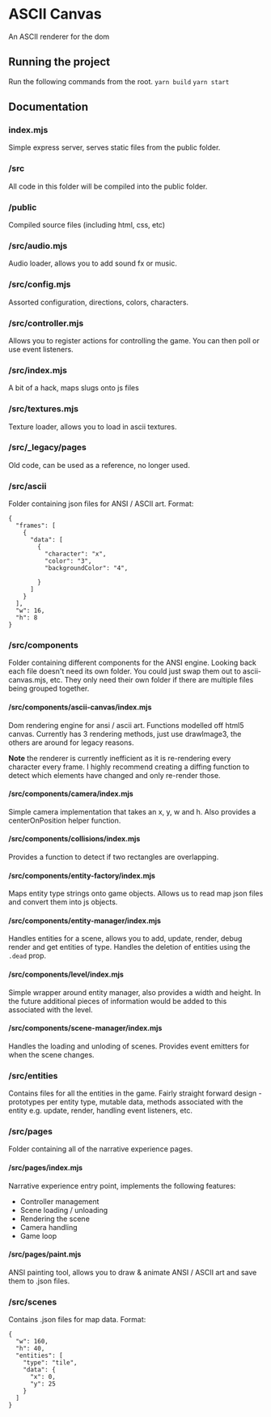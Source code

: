 # ASCII Canvas

An ASCII renderer for the dom

## Running the project
Run the following commands from the root.
`yarn build`
`yarn start`

## Documentation

### index.mjs
Simple express server, serves static files from the public folder.

### /src
All code in this folder will be compiled into the public folder.

### /public
Compiled source files (including html, css, etc)

### /src/audio.mjs
Audio loader, allows you to add sound fx or music.

### /src/config.mjs
Assorted configuration, directions, colors, characters.

### /src/controller.mjs
Allows you to register actions for controlling the game. You can then poll or use event listeners.

### /src/index.mjs
A bit of a hack, maps slugs onto js files

### /src/textures.mjs
Texture loader, allows you to load in ascii textures.

### /src/_legacy/pages
Old code, can be used as a reference, no longer used.

### /src/ascii
Folder containing json files for ANSI / ASCII art. Format:
```
{
  "frames": [
    {
      "data": [
        {
          "character": "x",
          "color": "3",
          "backgroundColor": "4",
          
        }
      ]
    }
  ],
  "w": 16,
  "h": 8
}
```

### /src/components
Folder containing different components for the ANSI engine. Looking back each file doesn't need its own folder. You could just swap them out to ascii-canvas.mjs, etc. They only need their own folder if there are multiple files being grouped together.

#### /src/components/ascii-canvas/index.mjs
Dom rendering engine for ansi / ascii art. Functions modelled off html5 canvas.
Currently has 3 rendering methods, just use drawImage3, the others are around for legacy reasons.

**Note** the renderer is currently inefficient as it is re-rendering every character every frame. I highly recommend creating a diffing function to detect which elements have changed and only re-render those.

#### /src/components/camera/index.mjs
Simple camera implementation that takes an x, y, w and h. Also provides a centerOnPosition helper function.

#### /src/components/collisions/index.mjs
Provides a function to detect if two rectangles are overlapping.

#### /src/components/entity-factory/index.mjs
Maps entity type strings onto game objects. Allows us to read map json files and convert them into js objects.

#### /src/components/entity-manager/index.mjs
Handles entities for a scene, allows you to add, update, render, debug render and get entities of type. Handles the deletion of entities using the `.dead` prop.

#### /src/components/level/index.mjs
Simple wrapper around entity manager, also provides a width and height. In the future additional pieces of information would be added to this associated with the level.

#### /src/components/scene-manager/index.mjs
Handles the loading and unloding of scenes. Provides event emitters for when the scene changes.

### /src/entities
Contains files for all the entities in the game. Fairly straight forward design - prototypes per entity type, mutable data, methods associated with the entity e.g. update, render, handling event listeners, etc.

### /src/pages
Folder containing all of the narrative experience pages.

#### /src/pages/index.mjs
Narrative experience entry point, implements the following features:
- Controller management
- Scene loading / unloading
- Rendering the scene
- Camera handling
- Game loop

#### /src/pages/paint.mjs
ANSI painting tool, allows you to draw & animate ANSI / ASCII art and save them to .json files.

### /src/scenes
Contains .json files for map data. Format:
```
{
  "w": 160,
  "h": 40,
  "entities": [
    "type": "tile",
    "data": {
      "x": 0,
      "y": 25
    }
  ]
}
```
